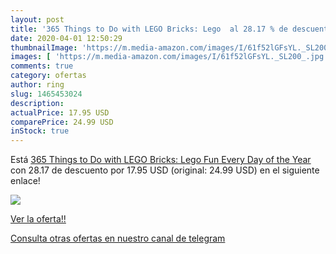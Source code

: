 ```yaml
---
layout: post
title: '365 Things to Do with LEGO Bricks: Lego  al 28.17 % de descuento'
date: 2020-04-01 12:50:29
thumbnailImage: 'https://m.media-amazon.com/images/I/61f52lGFsYL._SL200_.jpg'
images: [ 'https://m.media-amazon.com/images/I/61f52lGFsYL._SL200_.jpg' ]
comments: true
category: ofertas
author: ring
slug: 1465453024
description:
actualPrice: 17.95 USD
comparePrice: 24.99 USD
inStock: true
---
```


Está [365 Things to Do with LEGO Bricks: Lego Fun Every Day of the Year](https://www.amazon.com/dp/1465453024/?tag=redken08-20) con 28.17 de descuento por 17.95 USD (original: 24.99 USD) en el siguiente enlace!

[![](https://m.media-amazon.com/images/I/61f52lGFsYL._SL200_.jpg)](https://www.amazon.com/dp/1465453024/?tag=redken08-20)

[Ver la oferta!!](https://www.amazon.com/dp/1465453024/?tag=redken08-20)

[Consulta otras ofertas en nuestro canal de telegram](https://t.me/s/ofertas25)
